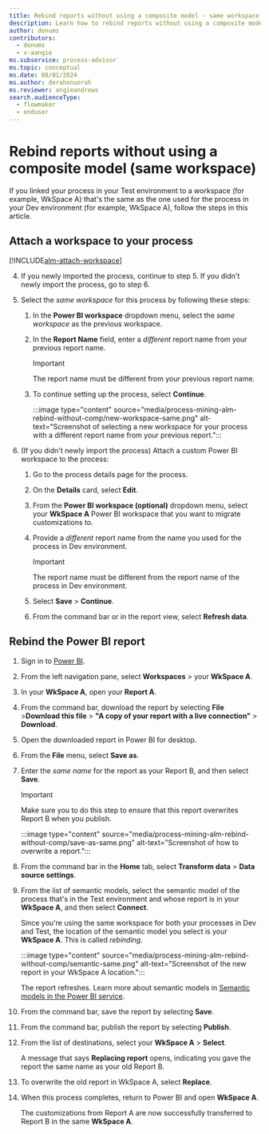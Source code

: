 ```yaml
---
title: Rebind reports without using a composite model - same workspace
description: Learn how to rebind reports without using a composite model with the same workspace.
author: donums
contributors:
  - donums
  - v-aangie  
ms.subservice: process-advisor
ms.topic: conceptual
ms.date: 08/01/2024
ms.author: derahonuorah
ms.reviewer: angieandrews
search.audienceType: 
  - flowmaker
  - enduser
---
```


# Rebind reports without using a composite model (same workspace)

If you linked your process in your Test environment to a workspace (for example, WkSpace A) that's the same as the one used for the process in your Dev environment (for example, WkSpace A), follow the steps in this article.

## Attach a workspace to your process

[!INCLUDE[alm-attach-workspace](./includes/alm-attach-workspace.md)]

4. If you newly imported the process, continue to step 5. If you didn't newly import the process, go to step 6.

1. Select the *same workspace* for this process by following these steps:
    1. In the **Power BI workspace** dropdown menu, select the *same workspace* as the previous workspace.
    1. In the **Report Name** field, enter a *different* report name from your previous report name.

        > [!IMPORTANT]
        > The report name must be different from your previous report name.

    1. To continue setting up the process, select **Continue**.

       :::image type="content" source="media/process-mining-alm-rebind-without-comp/new-workspace-same.png" alt-text="Screenshot of selecting a new workspace for your process with a different report name from your previous report.":::

1. (If you didn't newly import the process) Attach a custom Power BI workspace to the process:
    1. Go to the process details page for the process.
    1. On the **Details** card, select **Edit**.
    1. From the **Power BI workspace (optional)** dropdown menu, select your **WkSpace A** Power BI workspace that you want to migrate customizations to.
    1. Provide a *different* report name from the name you used for the process in Dev environment.

        > [!IMPORTANT]
        >
        > The report name must be different from the report name of the process in Dev environment.

    1. Select **Save** > **Continue**.
    1. From the command bar or in the report view, select **Refresh data**.

## Rebind the Power BI report

1. Sign in to [Power BI](https://msit.powerbi.com/home).
1. From the left navigation pane, select **Workspaces** > your **WkSpace A**.
1. In your **WkSpace A**, open your **Report A**.
1. From the command bar, download the report by selecting **File** >**Download this file** > **"A copy of your report with a live connection"** > **Download**.
1. Open the downloaded report in Power BI for desktop.
1. From the **File** menu, select **Save as**.
1. Enter the *same name* for the report as your Report B, and then select **Save**.

    > [!IMPORTANT]
    > Make sure you to do this step to ensure that this report overwrites Report B when you publish.

    :::image type="content" source="media/process-mining-alm-rebind-without-comp/save-as-same.png" alt-text="Screenshot of how to overwrite a report.":::

1. From the command bar in the **Home** tab, select **Transform data** > **Data source settings**.
1. From the list of semantic models, select the semantic model of the process that's in the Test environment and whose report is in your **WkSpace A**, and then select **Connect**.

    Since you're using the same workspace for both your processes in Dev and Test, the location of the semantic model you select is your **WkSpace A**. This is called *rebinding*.

    :::image type="content" source="media/process-mining-alm-rebind-without-comp/semantic-same.png" alt-text="Screenshot of the new report in your WkSpace A location.":::

    The report refreshes. Learn more about semantic models in [Semantic models in the Power BI service](/power-bi/connect-data/service-datasets-understand).

1. From the command bar, save the report by selecting **Save**.
1. From the command bar, publish the report by selecting **Publish**.
1. From the list of destinations, select your **WkSpace A** > **Select**.

    A message that says **Replacing report** opens, indicating you gave the report the same name as your old Report B.

1. To overwrite the old report in WkSpace A, select **Replace**.

1. When this process completes, return to Power BI and open **WkSpace A**.

    The customizations from Report A are now successfully transferred to Report B in the same **WkSpace A**.
